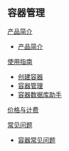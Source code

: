 ## 容器管理

[产品简介]()
 
  * [产品简介](容器服务/容器管理/产品简介/产品简介.md)

[使用指南]()

  * [创建容器](容器服务/容器管理/使用指南/创建容器.md)
  * [容器管理](容器服务/容器管理/使用指南/容器管理.md)
  * [容器数据库助手](容器服务/容器管理/使用指南/容器数据库助手务.md)

[价格与计费](容器服务/价格与计费.md)

[常见问题]()

  * [容器常见问题](容器服务/服务管理/常见问题/容器常见问题.md)